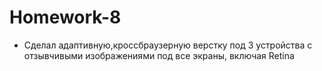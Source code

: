 # Homework-8
 
- Сделал адаптивную,кроссбраузерную верстку под 3 устройства с отзывчивыми изображениями под все экраны, включая Retina

